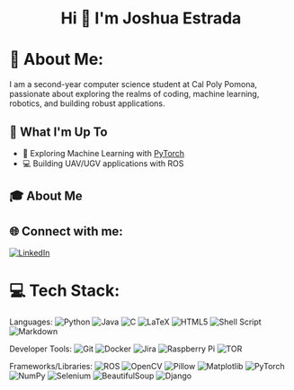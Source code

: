 <h1 align="center">Hi 👋 I'm Joshua Estrada</h1>

# 💫 About Me:
I am a second-year computer science student at Cal Poly Pomona, passionate about exploring the realms of coding, machine learning, robotics, and building robust applications.

## 🚀 What I'm Up To

- 🤖 Exploring Machine Learning with [PyTorch](https://pytorch.org/tutorials/)
- 💻 Building UAV/UGV applications with ROS

## 🎓 About Me


## 🌐 Connect with me:
[![LinkedIn](https://img.shields.io/badge/LinkedIn-%230077B5.svg?logo=linkedin&logoColor=white)](https://www.linkedin.com/in/joshua-estrada22)

# 💻 Tech Stack:

Languages:
![Python](https://img.shields.io/badge/python-3670A0?style=for-the-badge&logo=python&logoColor=ffdd54)
 ![Java](https://img.shields.io/badge/java-%23ED8B00.svg?style=for-the-badge&logo=openjdk&logoColor=white)
 ![C](https://img.shields.io/badge/c-%2300599C.svg?style=for-the-badge&logo=c&logoColor=white)
 ![LaTeX](https://img.shields.io/badge/latex-%23008080.svg?style=for-the-badge&logo=latex&logoColor=white)
 ![HTML5](https://img.shields.io/badge/html5-%23E34F26.svg?style=for-the-badge&logo=html5&logoColor=white)
 ![Shell Script](https://img.shields.io/badge/shell_script-%23121011.svg?style=for-the-badge&logo=gnu-bash&logoColor=white)
 ![Markdown](https://img.shields.io/badge/markdown-%23000000.svg?style=for-the-badge&logo=markdown&logoColor=white)

Developer Tools:
 ![Git](https://img.shields.io/badge/git-%23F05033.svg?style=for-the-badge&logo=git&logoColor=white)
 ![Docker](https://img.shields.io/badge/docker-%230db7ed.svg?style=for-the-badge&logo=docker&logoColor=white)
 ![Jira](https://img.shields.io/badge/jira-%230A0FFF.svg?style=for-the-badge&logo=jira&logoColor=white)
 ![Raspberry Pi](https://img.shields.io/badge/-RaspberryPi-C51A4A?style=for-the-badge&logo=Raspberry-Pi)
 ![TOR](https://img.shields.io/badge/tor-%237E4798.svg?style=for-the-badge&logo=tor-project&logoColor=white)
 
Frameworks/Libraries:
 ![ROS](https://img.shields.io/badge/ros-%230A0FF9.svg?style=for-the-badge&logo=ros&logoColor=white)
 ![OpenCV](https://img.shields.io/badge/opencv-%23white.svg?style=for-the-badge&logo=opencv&logoColor=white)
 ![Pillow](https://img.shields.io/badge/Pillow-%23000000.svg?style=for-the-badge&logo=Pillow&logoColor=white)
 ![Matplotlib](https://img.shields.io/badge/Matplotlib-%23ffffff.svg?style=for-the-badge&logo=Matplotlib&logoColor=black)
 ![PyTorch](https://img.shields.io/badge/PyTorch-%23EE4C2C.svg?style=for-the-badge&logo=PyTorch&logoColor=white)
 ![NumPy](https://img.shields.io/badge/NumPy-%23013243.svg?style=for-the-badge&logo=numpy&logoColor=white)
 ![Selenium](https://img.shields.io/badge/Selenium-%230080FF.svg?style=for-the-badge&logo=Selenium&logoColor=white)
 ![BeautifulSoup](https://img.shields.io/badge/BeautifulSoup-4-blue?style=for-the-badge)
 ![Django](https://img.shields.io/badge/django-%23092E20.svg?style=for-the-badge&logo=django&logoColor=white)



<!-- Proudly created with GPRM ( https://gprm.itsvg.in ) -->
